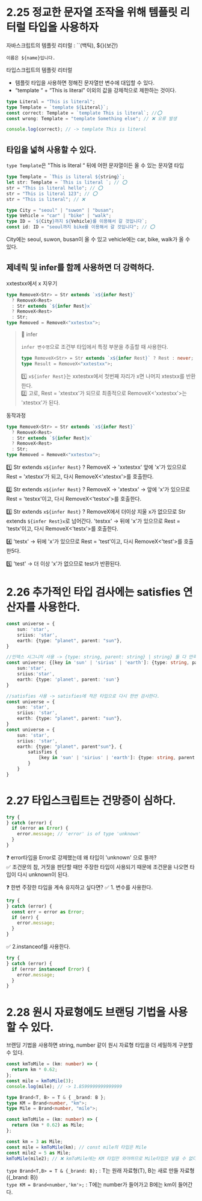 # 2.25 정교한 문자열 조작을 위해 템플릿 리터럴 타입을 사용하자

자바스크립트의 템플릿 리터럴 : ``(백틱), ${}(보간)

`이름은 ${name}입니다.`

타입스크립트의 템플릿 리터럴

- 템플릿 타입을 사용하면 정해진 문자열만 변수에 대입할 수 있다.
- “template “ + “This is literal” 이외의 값을 강제적으로 제한하는 것이다.

```ts
type Literal = "This is literal";
type Template = `template ${Literal}`;
const correct: Template = `template This is literal`; //⭕️
const wrong: Template = "template Something else"; // ❌ 오류 발생

console.log(correct); // -> template This is literal
```

## 타입을 넓혀 사용할 수 있다.

`type Template`은 "This is literal “ 뒤에 어떤 문자열이든 올 수 있는 문자열 타입

```ts
type Template = `This is literal ${string}`;
let str: Template = `This is literal `; // ⭕️
str = "This is literal hello"; // ⭕️
str = "This is literal 123"; // ⭕️
str = "This is literal"; // ❌
```

```ts
type City = "seoul" | "suwon" | "busan";
type Vehicle = "car" | "bike" | "walk";
type ID = `${City}까지 ${Vehicle}를 이용해서 갈 것입니다`;
const id: ID = "seoul까지 bike를 이용해서 갈 것입니다"; // ⭕️
```

City에는 seoul, suwon, busan이 올 수 있고 vehicle에는 car, bike, walk가 올 수 있다.

## 제네릭 및 infer를 함께 사용하면 더 강력하다.

xxtestxx에서 x 지우기

```ts
type RemoveX<Str> = Str extends `x${infer Rest}`
  ? RemoveX<Rest>
  : Str extends `${infer Rest}x`
  ? RemoveX<Rest>
  : Str;
type Removed = RemoveX<"xxtestxx">;
```

> 📝 infer
>
> `infer 변수명`으로 조건부 타입에서 특정 부분을 추출할 때 사용한다.
>
> ```ts
> type RemoveX<Str> = Str extends `x${infer Rest}` ? Rest : never;
> type Result = RemoveX<"xxtestxx">;
> ```
>
> 1️⃣ `x${infer Rest}`는 xxtestxx에서 첫번째 자리가 x면 나머지 xtestxx를 반환한다.<br>
> 2️⃣ 고로, Rest = 'xtestxx'가 되므로 최종적으로 RemoveX<'xxtestxx'>는 'xtestxx'가 된다.

동작과정

```ts
type RemoveX<Str> = Str extends `x${infer Rest}`
  ? RemoveX<Rest>
  : Str extends `${infer Rest}x`
  ? RemoveX<Rest>
  : Str;
type Removed = RemoveX<"xxtestxx">;
```

1️⃣ Str extends `x${infer Rest}` ? RemoveX<Rest> -> 'xxtestxx' 앞에 'x'가 있으므로 Rest = 'xtestxx'가 되고, 다시 RemoveX<'xtestxx'>를 호출한다.

2️⃣ Str extends `x${infer Rest}` ? RemoveX<Rest> -> 'xtestxx' → 앞에 'x'가 있으므로 Rest = 'testxx'이고, 다시 RemoveX<'testxx'>를 호출한다.

3️⃣ Str extends `x${infer Rest}` ? RemoveX<Rest>에서 더이상 지울 x가 없으므로 Str extends `${infer Rest}x`로 넘어간다.
'testxx' → 뒤에 'x'가 있으므로 Rest = 'testx'이고, 다시 RemoveX<'testx'>를 호출한다.

4️⃣ 'testx' → 뒤에 'x'가 있으므로 Rest = 'test'이고, 다시 RemoveX<'test'>를 호출한5️다.

5️⃣ 'test' → 더 이상 'x'가 없으므로 test가 반환된다.

# 2.26 추가적인 타입 검사에는 satisfies 연산자를 사용한다.

```ts
const universe = {
    sun: 'star',
    sriius: 'star',
    earth: {type: "planet", parent: "sun"},
}

//인덱스 시그니처 사용 -> {type: string, parent: string} | string} 둘 다 만족하므로 {type: string, parent: string} | string}로 타입이 추론된다.
const universe: {[key in 'sun' | 'sirius' | 'earth']: {type: string, parent: string} | string} = {
    sun:'star',
    sriius:'star',
    earth: {type: 'planet', parent: 'sun'}
}

//satisfies 사용 -> satisfies에 적은 타입으로 다시 한번 검사한다.
const universe = {
    sun: 'star',
    sriius: 'star',
    earth: {type: "planet", parent: "sun"},
}
const universe = {
    sun: 'star',
    sriius: 'star',
    earth: {type: "planet", parent"sun"}, {
        satisfies {
            [key in 'sun' | 'sirius' | 'earth']: {type: string, parent: string} | string
        }
    }
}
```

# 2.27 타입스크립트는 건망증이 심하다.

```ts
try {
} catch (error) {
  if (error as Error) {
    error.message; // 'error' is of type 'unknown'
  }
}
```

❓ error타입을 Error로 강제했는데 왜 타입이 'unknown' 으로 뜰까? <br>
✅ 조건문의 참, 거짓을 판단할 때만 주장한 타입이 사용되기 때문에 조건문을 나오면 타입이 다시 unknown이 된다.

❓ 한번 주장한 타입을 계속 유지하고 싶다면?
✅ 1. 변수를 사용한다.

```ts
try {
} catch (error) {
  const err = error as Error;
  if (err) {
    error.message;
  }
}
```

✅ 2.instanceof를 사용한다.

```ts
try {
} catch (error) {
  if (error instanceof Error) {
    error.message;
  }
}
```

# 2.28 원시 자료형에도 브랜딩 기법을 사용할 수 있다.

브랜딩 기법을 사용하면 string, number 같이 원시 자료형 타입을 더 세밀하게 구분할 수 있다.

```ts
const kmToMile = (km: number) => {
  return km * 0.62;
};
const mile = kmToMile(3);
console.log(mile); // -> 1.8599999999999999
```

```ts
type Brand<T, B> = T & { _brand: B };
type KM = Brand<number, "km">;
type Mile = Brand<number, "mile">;

const kmToMile = (km: number) => {
  return (km * 0.62) as Mile;
};

const km = 3 as Mile;
const mile = kmToMile(km); // const mile의 타입은 Mile
const mile2 = 5 as Mile;
kmToMile(mile2); // ❌ kmToMile에는 KM 타입만 와야하므로 Mile타입은 넣을 수 없다.
```

`type Brand<T,B> = T & {_brand: B};` : T는 원래 자료형(T), B는 새로 만들 자료형({\_brand: B})<br>
`type KM = Brand<number,'km'>;` : T에는 number가 들어가고 B에는 km이 들어간다.
